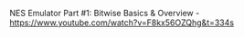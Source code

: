 NES Emulator Part #1: Bitwise Basics & Overview - https://www.youtube.com/watch?v=F8kx56OZQhg&t=334s